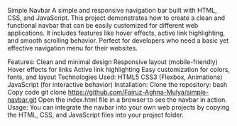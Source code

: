 Simple Navbar
A simple and responsive navigation bar built with HTML, CSS, and JavaScript. This project demonstrates how to create a clean and functional navbar that can be easily customized for different web applications. It includes features like hover effects, active link highlighting, and smooth scrolling behavior. Perfect for developers who need a basic yet effective navigation menu for their websites.

Features:
Clean and minimal design
Responsive layout (mobile-friendly)
Hover effects for links
Active link highlighting
Easy customization for colors, fonts, and layout
Technologies Used:
HTML5
CSS3 (Flexbox, Animations)
JavaScript (for interactive behavior)
Installation:
Clone the repository:
bash
Copy code
git clone https://github.com/Fairuz-Aghna-Mulya/simple-navbar.git
Open the index.html file in a browser to see the navbar in action.
Usage:
You can integrate the navbar into your own web projects by copying the HTML, CSS, and JavaScript files into your project folder.
